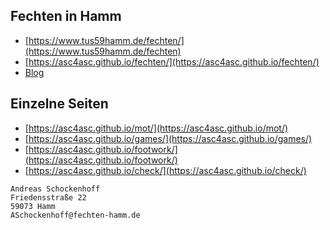 ## Fechten in Hamm
* [https://www.tus59hamm.de/fechten/](https://www.tus59hamm.de/fechten)
* [https://asc4asc.github.io/fechten/](https://asc4asc.github.io/fechten/) 
* [Blog](https://asc4asc.github.io/beautiful-jekyll/)

## Einzelne Seiten
* [https://asc4asc.github.io/mot/](https://asc4asc.github.io/mot/)
* [https://asc4asc.github.io/games/](https://asc4asc.github.io/games/) 
* [https://asc4asc.github.io/footwork/](https://asc4asc.github.io/footwork/)
* [https://asc4asc.github.io/check/](https://asc4asc.github.io/check/)


```
Andreas Schockenhoff
Friedensstraße 22
59073 Hamm
ASchockenhoff@fechten-hamm.de
